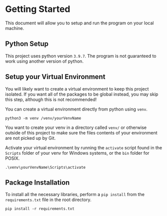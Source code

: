 # Getting Started

This document will allow you to setup and run the program on your local machine.

## Python Setup

This project uses python version `3.9.7`. The program is not guaranteed to work using another version of python.

## Setup your Virtual Environment

You will likely want to create a virtual environment to keep this project isolated. If you want all of the packages to be global instead, you may skip this step, although this is not recommended!

You can create a virtual environment directly from python using `venv`.

```
python3 -m venv /venv/yourVenvName
```

You want to create your venv in a directory called `venv/` or otherwise outside of this project to make sure the files contents of your environment are not picked up by Git.

Activate your virtual environment by running the `activate` script found in the `Scripts` folder of your venv for Windows systems, or the `bin` folder for POSIX.

```
.\venv\yourVenvName\Scripts\activate
```

## Package Installation

To install all the necessary libraries, perform a `pip install` from the `requirements.txt` file in the root directory.

```
pip install -r requirements.txt
```

